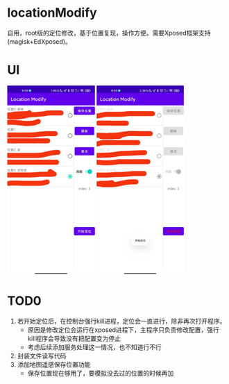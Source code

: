 # locationModify
自用，root级的定位修改，基于位置复现，操作方便。需要Xposed框架支持(magisk+EdXposed)。 
# UI
<img src="img/default.jpg" width="40%"/>
<img src="img/active.jpg" width="40%"/> 

# TOD0
1. 若开始定位后，在控制台强行kill进程，定位会一直进行，除非再次打开程序。
    - 原因是修改定位会运行在xposed进程下，主程序只负责修改配置，强行kill程序会导致没有把配置变为停止
    - 考虑后续添加服务处理这一情况，也不知道行不行
2. 封装文件读写代码
3. 添加地图遥感保存位置功能
    - 保存位置现在够用了，要模拟没去过的位置的时候再加